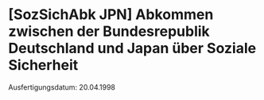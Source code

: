 # [SozSichAbk JPN] Abkommen zwischen der Bundesrepublik Deutschland und Japan über Soziale Sicherheit

Ausfertigungsdatum: 20.04.1998

 